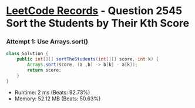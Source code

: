 # [LeetCode Records](../../README.md) - Question 2545 Sort the Students by Their Kth Score

### Attempt 1: Use Arrays.sort()
```java
class Solution {
    public int[][] sortTheStudents(int[][] score, int k) {
        Arrays.sort(score, (a ,b) -> b[k] - a[k]);
        return score;
    }
}
```
- Runtime: 2 ms (Beats: 92.73%)
- Memory: 52.12 MB (Beats: 50.63%)

<br>
